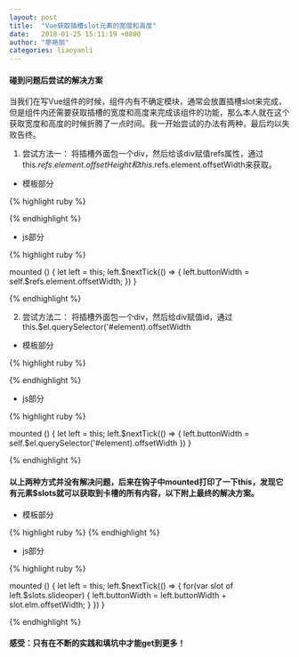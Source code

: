 ```yaml
---
layout: post
title:  "Vue获取插槽slot元素的宽度和高度"
date:   2018-01-25 15:11:19 +0800
author: "廖艳丽"
categories: liaoyanli
---
```

#### 碰到问题后尝试的解决方案
当我们在写Vue组件的时候，组件内有不确定模块，通常会放置插槽slot来完成，但是组件内还需要获取插槽的宽度和高度来完成该组件的功能，那么本人就在这个获取宽度和高度的时候折腾了一点时间。我一开始尝试的办法有两种，最后均以失败告终。

1. 尝试方法一：
将插槽外面包一个div，然后给该div赋值refs属性，通过this.$refs.element.offsetHeight和this.$refs.element.offsetWidth来获取。

- 模板部分

{% highlight ruby %}

<div refs="element">
    <slot name="slideoper"></slot>
</div>

{% endhighlight %}

- js部分

{% highlight ruby %}

mounted () {
    let left = this;
    left.$nextTick(() => {
         left.buttonWidth = self.$refs.element.offsetWidth;
    })
}

{% endhighlight %}

2. 尝试方法二：
将插槽外面包一个div，然后给div赋值id，通过this.$el.querySelector('#element).offsetWidth

- 模板部分

{% highlight ruby %}

<div id="element">
    <slot name="slideoper"></slot>
</div>

{% endhighlight %}

- js部分

{% highlight ruby %}

mounted () {
    let left = this;
    left.$nextTick(() => {
         left.buttonWidth = self.$el.querySelector('#element).offsetWidth
    })
}

{% endhighlight %}

#### 以上两种方式并没有解决问题，后来在钩子中mounted打印了一下this，发现它有元素$slots就可以获取到卡槽的所有内容，以下附上最终的解决方案。

- 模板部分

{% highlight ruby %}
<slot name="slideoper"></slot>
{% endhighlight %}

- js部分

{% highlight ruby %}

mounted () {
    let left = this;
    left.$nextTick(() => {
        for(var slot of left.$slots.slideoper) {
            left.buttonWidth = left.buttonWidth + slot.elm.offsetWidth;
        }
    })
}

{% endhighlight %}

#### 感受：只有在不断的实践和填坑中才能get到更多！


